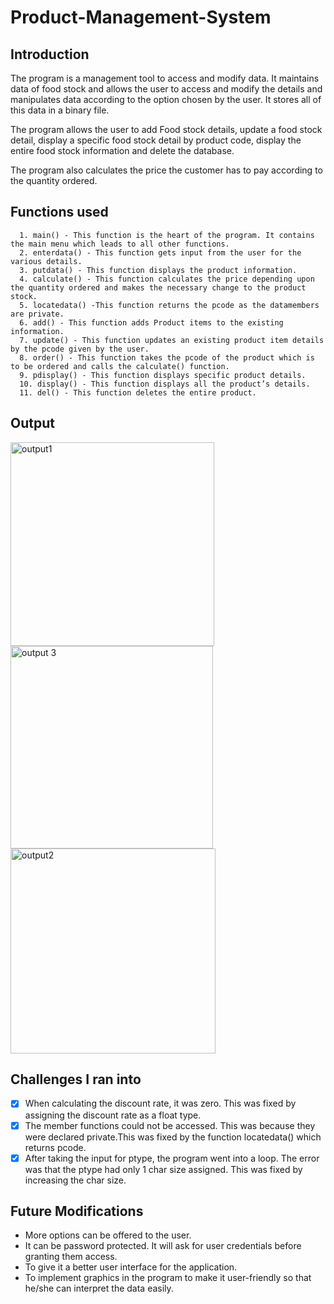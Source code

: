 # Product-Management-System

## Introduction
The program is a management tool to access and modify data. It maintains data of food stock and allows the user to access and modify the details and manipulates data according to the option chosen by the user. It stores all of this data in a binary file.

The program allows the user to add Food stock details, update a food stock detail, display a specific food stock detail by product code, display the entire food stock information and delete the database.

The program also calculates the price the customer has to pay according to the quantity ordered.

## Functions used

      1. main() - This function is the heart of the program. It contains the main menu which leads to all other functions.
      2. enterdata() - This function gets input from the user for the various details.
      3. putdata() - This function displays the product information.
      4. calculate() - This function calculates the price depending upon the quantity ordered and makes the necessary change to the product stock.
      5. locatedata() -This function returns the pcode as the datamembers are private.
      6. add() - This function adds Product items to the existing information.
      7. update() - This function updates an existing product item details by the pcode given by the user.
      8. order() - This function takes the pcode of the product which is to be ordered and calls the calculate() function.
      9. pdisplay() - This function displays specific product details.
      10. display() - This function displays all the product’s details.
      11. del() - This function deletes the entire product.

## Output

<img width="326" alt="output1" src="https://user-images.githubusercontent.com/62803746/158943067-07eec1b5-e523-476a-ba7d-8b1484c36e20.PNG">

<img width="324" alt="output 3" src="https://user-images.githubusercontent.com/62803746/158943018-3b93da58-d247-43a3-a326-ae813742d671.PNG">

<img width="328" alt="output2" src="https://user-images.githubusercontent.com/62803746/158943045-c8a42ff8-a3ac-4f14-bb04-fdc1eca95a68.PNG">


## Challenges I ran into

- [x] When calculating the discount rate, it was zero. This was fixed by assigning the discount rate as a float type.
- [x] The member functions could not be accessed. This was because they were declared private.This was fixed by the function locatedata() which returns pcode.
- [x] After taking the input for ptype, the program went into a loop. The error was that the ptype had only 1 char size assigned. This was fixed by increasing the char size.

## Future Modifications

* More options can be offered to the user.
* It can be password protected. It will ask for user credentials before granting them access.
* To give it a better user interface for the application.
* To implement graphics in the program to make it user-friendly so that he/she can interpret the data easily.
